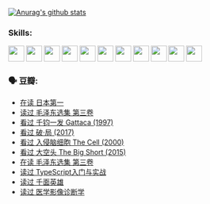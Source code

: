 
[![Anurag's github stats](https://github-readme-stats.vercel.app/api?username=w940853815)](https://github.com/anuraghazra/github-readme-stats)

### Skills:

<code><img height="32" src="https://cdn.jsdelivr.net/npm/simple-icons@v5/icons/python.svg"></code>
<code><img height="32" src="https://cdn.jsdelivr.net/npm/simple-icons@v5/icons/javascript.svg"></code>
<code><img height="32" src="https://cdn.jsdelivr.net/npm/simple-icons@v5/icons/django.svg"></code>
<code><img height="32" src="https://cdn.jsdelivr.net/npm/simple-icons@v5/icons/flask.svg"></code>
<code><img height="32" src="https://cdn.jsdelivr.net/npm/simple-icons@v5/icons/vuetify.svg"></code>
<code><img height="32" src="https://cdn.jsdelivr.net/npm/simple-icons@v5/icons/git.svg"></code>
<code><img height="32" src="https://cdn.jsdelivr.net/npm/simple-icons@v5/icons/docker.svg"></code>
<code><img height="32" src="https://cdn.jsdelivr.net/npm/simple-icons@v5/icons/postgresql.svg"></code>
<code><img height="32" src="https://cdn.jsdelivr.net/npm/simple-icons@v5/icons/elasticsearch.svg"></code>
<code><img height="32" src="https://cdn.jsdelivr.net/npm/simple-icons@v5/icons/macos.svg"></code>
<code><img height="32" src="https://cdn.jsdelivr.net/npm/simple-icons@v5/icons/linux.svg"></code>

### 🗣 豆瓣:

<!-- DOUBAN-ACTIVITIES:START -->
- [在读 日本第一](https://www.douban.com/people/136069238/status/3694074189/?_i=39952058)
- [读过 毛泽东选集 第三卷](https://www.douban.com/people/136069238/status/3693765677/?_i=39952058)
- [看过 千钧一发 Gattaca‎ (1997)](https://www.douban.com/people/136069238/status/3693596409/?_i=39952058)
- [看过 破·局‎ (2017)](https://www.douban.com/people/136069238/status/3692455583/?_i=39952058)
- [看过 入侵脑细胞 The Cell‎ (2000)](https://www.douban.com/people/136069238/status/3685689445/?_i=39952058)
- [看过 大空头 The Big Short‎ (2015)](https://www.douban.com/people/136069238/status/3684552601/?_i=39952058)
- [在读 毛泽东选集 第三卷](https://www.douban.com/people/136069238/status/3684195205/?_i=39952058)
- [读过 TypeScript入门与实战](https://www.douban.com/people/136069238/status/3684185937/?_i=39952058)
- [读过 千面英雄](https://www.douban.com/people/136069238/status/3684185774/?_i=39952058)
- [读过 医学影像诊断学](https://www.douban.com/people/136069238/status/3677621058/?_i=39952058)
<!-- DOUBAN-ACTIVITIES:END -->
<!--
**w940853815/w940853815** is a ✨ _special_ ✨ repository because its `README.md` (this file) appears on your GitHub profile.

Here are some ideas to get you started:

- 🔭 I’m currently working on ...
- 🌱 I’m currently learning ...
- 👯 I’m looking to collaborate on ...
- 🤔 I’m looking for help with ...
- 💬 Ask me about ...
- 📫 How to reach me: ...
- 😄 Pronouns: ...
- ⚡ Fun fact: ...
-->
